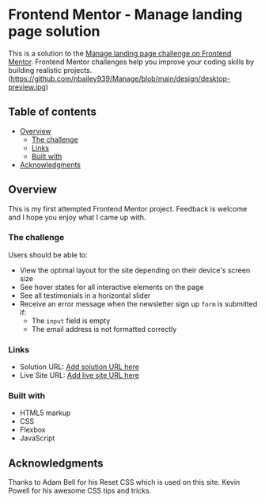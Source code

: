 # Frontend Mentor - Manage landing page solution

This is a solution to the [Manage landing page challenge on Frontend Mentor](https://www.frontendmentor.io/challenges/manage-landing-page-SLXqC6P5). Frontend Mentor challenges help you improve your coding skills by building realistic projects.
(https://github.com/nbailey939/Manage/blob/main/design/desktop-preview.jpg)

## Table of contents

- [Overview](#overview)
  - [The challenge](#the-challenge)
  - [Links](#links)
  - [Built with](#built-with)
- [Acknowledgments](#acknowledgments)

## Overview

This is my first attempted Frontend Mentor project. Feedback is welcome and I hope you enjoy what I came up with.

### The challenge

Users should be able to:

- View the optimal layout for the site depending on their device's screen size
- See hover states for all interactive elements on the page
- See all testimonials in a horizontal slider
- Receive an error message when the newsletter sign up `form` is submitted if:
  - The `input` field is empty
  - The email address is not formatted correctly

### Links

- Solution URL: [Add solution URL here](https://github.com/nbailey939/Manage)
- Live Site URL: [Add live site URL here](https://your-live-site-url.com)

### Built with

- HTML5 markup
- CSS
- Flexbox
- JavaScript

## Acknowledgments

Thanks to Adam Bell for his Reset CSS which is used on this site. Kevin Powell for his awesome CSS tips and tricks.

